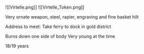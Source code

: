 ![[Virtelle.png]]
![[Virtelle_Token.png]]

Very ornate weapon, steel, rapier, engraving and fine basket hilt

Address to meet:
Take ferry to dock in gold district

Burns down one side of body
Very young at the time

18/19 years
